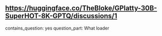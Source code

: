 ## https://huggingface.co/TheBloke/GPlatty-30B-SuperHOT-8K-GPTQ/discussions/1

contains_question: yes
question_part: What loader

